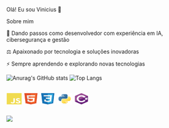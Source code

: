 Olá! Eu sou Vinicius 👋

Sobre mim

🌟 Dando passos como desenvolvedor com experiência em IA, cibersegurança e gestão

⚖️ Apaixonado por tecnologia e soluções inovadoras

⚡ Sempre aprendendo e explorando novas tecnologias

![Anurag's GitHub stats](https://github-readme-stats.vercel.app/api?username=viniciussantanna&show_icons=true&theme=tokyonight)
![Top Langs](https://github-readme-stats.vercel.app/api/top-langs/?username=viniciussantanna&theme=tokyonight)

<div style="display: inline_block"><br>
  <img align="center" alt="Vini-Js" height="30" width="40" src="https://raw.githubusercontent.com/devicons/devicon/master/icons/javascript/javascript-plain.svg">
  <img align="center" alt="Vini-HTML" height="30" width="40" src="https://raw.githubusercontent.com/devicons/devicon/master/icons/html5/html5-original.svg">
  <img align="center" alt="Vini-CSS" height="30" width="40" src="https://raw.githubusercontent.com/devicons/devicon/master/icons/css3/css3-original.svg">
  <img align="center" alt="Vini-Python" height="30" width="40" src="https://raw.githubusercontent.com/devicons/devicon/master/icons/python/python-original.svg">
  <img align="center" alt="Vini-Csharp" height="30" width="40" src="https://raw.githubusercontent.com/devicons/devicon/master/icons/csharp/csharp-original.svg">
</div>
  
  ##
 
<div> 
  
  <a href="https://www.linkedin.com/in/vinicius-sant-anna-18629415a" target="_blank"><img src="https://img.shields.io/badge/-LinkedIn-%230077B5?style=for-the-badge&logo=linkedin&logoColor=white" target="_blank"></a> 
  
</div>
